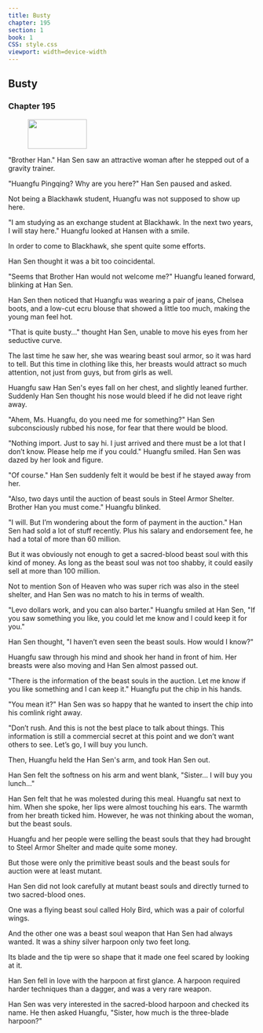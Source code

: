 ```yaml
---
title: Busty
chapter: 195
section: 1
book: 1
CSS: style.css
viewport: width=device-width
---
```


## Busty

### Chapter 195

<figure>
	<img src="../Images/gem.gif" alt="" id="gem" width="120" height="60" />
</figure>

"Brother Han." Han Sen saw an attractive woman after he stepped out of a gravity trainer.

"Huangfu Pingqing? Why are you here?" Han Sen paused and asked.

Not being a Blackhawk student, Huangfu was not supposed to show up here.

"I am studying as an exchange student at Blackhawk. In the next two years, I will stay here." Huangfu looked at Hansen with a smile.

In order to come to Blackhawk, she spent quite some efforts.

Han Sen thought it was a bit too coincidental.

"Seems that Brother Han would not welcome me?" Huangfu leaned forward, blinking at Han Sen.

Han Sen then noticed that Huangfu was wearing a pair of jeans, Chelsea boots, and a low-cut ecru blouse that showed a little too much, making the young man feel hot.

"That is quite busty..." thought Han Sen, unable to move his eyes from her seductive curve.

The last time he saw her, she was wearing beast soul armor, so it was hard to tell. But this time in clothing like this, her breasts would attract so much attention, not just from guys, but from girls as well.

Huangfu saw Han Sen's eyes fall on her chest, and slightly leaned further. Suddenly Han Sen thought his nose would bleed if he did not leave right away.

"Ahem, Ms. Huangfu, do you need me for something?" Han Sen subconsciously rubbed his nose, for fear that there would be blood.

"Nothing import. Just to say hi. I just arrived and there must be a lot that I don’t know. Please help me if you could." Huangfu smiled. Han Sen was dazed by her look and figure.

"Of course." Han Sen suddenly felt it would be best if he stayed away from her.

"Also, two days until the auction of beast souls in Steel Armor Shelter. Brother Han you must come." Huangfu blinked.

"I will. But I’m wondering about the form of payment in the auction." Han Sen had sold a lot of stuff recently. Plus his salary and endorsement fee, he had a total of more than 60 million.

But it was obviously not enough to get a sacred-blood beast soul with this kind of money. As long as the beast soul was not too shabby, it could easily sell at more than 100 million.

Not to mention Son of Heaven who was super rich was also in the steel shelter, and Han Sen was no match to his in terms of wealth.

"Levo dollars work, and you can also barter." Huangfu smiled at Han Sen, "If you saw something you like, you could let me know and I could keep it for you."

Han Sen thought, "I haven’t even seen the beast souls. How would I know?"

Huangfu saw through his mind and shook her hand in front of him. Her breasts were also moving and Han Sen almost passed out.

"There is the information of the beast souls in the auction. Let me know if you like something and I can keep it." Huangfu put the chip in his hands.

"You mean it?" Han Sen was so happy that he wanted to insert the chip into his comlink right away.

"Don’t rush. And this is not the best place to talk about things. This information is still a commercial secret at this point and we don’t want others to see. Let’s go, I will buy you lunch.

Then, Huangfu held the Han Sen's arm, and took Han Sen out.

Han Sen felt the softness on his arm and went blank, "Sister... I will buy you lunch..."

Han Sen felt that he was molested during this meal. Huangfu sat next to him. When she spoke, her lips were almost touching his ears. The warmth from her breath ticked him. However, he was not thinking about the woman, but the beast souls.

Huangfu and her people were selling the beast souls that they had brought to Steel Armor Shelter and made quite some money.

But those were only the primitive beast souls and the beast souls for auction were at least mutant.

Han Sen did not look carefully at mutant beast souls and directly turned to two sacred-blood ones.

One was a flying beast soul called Holy Bird, which was a pair of colorful wings.

And the other one was a beast soul weapon that Han Sen had always wanted. It was a shiny silver harpoon only two feet long.

Its blade and the tip were so shape that it made one feel scared by looking at it.

Han Sen fell in love with the harpoon at first glance. A harpoon required harder techniques than a dagger, and was a very rare weapon.

Han Sen was very interested in the sacred-blood harpoon and checked its name. He then asked Huangfu, "Sister, how much is the three-blade harpoon?"